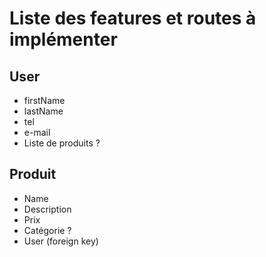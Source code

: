 
# Liste des features et routes à implémenter 


## User

- firstName
- lastName
- tel
- e-mail
- Liste de produits ? 

## Produit 

- Name
- Description 
- Prix
- Catégorie ? 
- User (foreign key)
